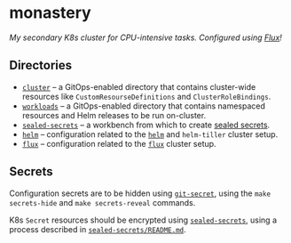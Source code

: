 # monastery

_My secondary K8s cluster for CPU-intensive tasks. Configured using
[Flux](https://github.com/weaveworks/flux)!_

## Directories

- [`cluster`](./cluster) – a GitOps-enabled directory that contains cluster-wide
  resources like `CustomResourseDefinitions` and `ClusterRoleBindings`.
- [`workloads`](./workloads) – a GitOps-enabled directory that contains
  namespaced resources and Helm releases to be run on-cluster.
- [`sealed-secrets`](./sealed-secrets) – a workbench from which to create
  [sealed secrets](https://github.com/bitnami-labs/sealed-secrets).
- [`helm`](./helm) – configuration related to the [`helm`](https://helm.sh) and
  `helm-tiller` cluster setup.
- [`flux`](./flux) – configuration related to the
  [`flux`](https://github.com/weaveworks/flux) cluster setup.

## Secrets

Configuration secrets are to be hidden using
[`git-secret`](https://git-secret.io), using the `make secrets-hide` and
`make secrets-reveal` commands.

K8s `Secret` resources should be encrypted using
[`sealed-secrets`](https://github.com/bitnami-labs/sealed-secrets), using a
process described in [`sealed-secrets/README.md`](./sealed-secrets/README.md).

<!-- [status]: https://monastery.stevenxie.me
[status-img]: https://img.shields.io/uptimerobot/ratio/m782295595-128aab6d398761c64ab1b883.svg -->
